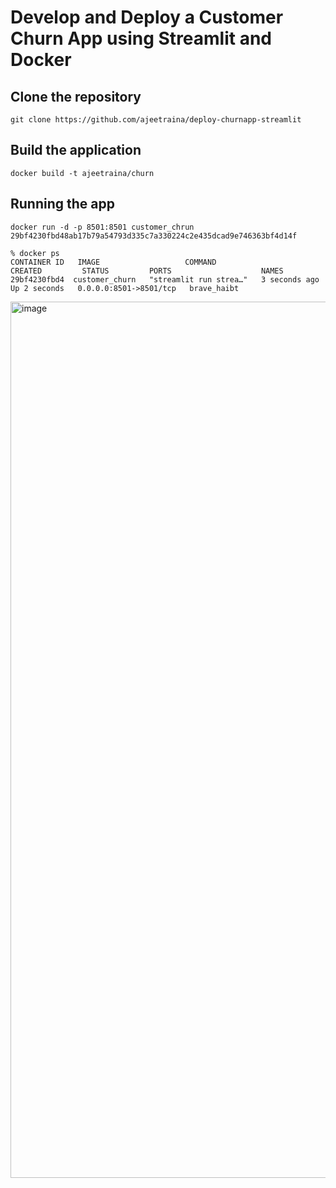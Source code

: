 # Develop and Deploy a Customer Churn App using Streamlit and Docker


## Clone the repository

```
git clone https://github.com/ajeetraina/deploy-churnapp-streamlit
```

## Build the application


```
docker build -t ajeetraina/churn
```


## Running the app

```
docker run -d -p 8501:8501 customer_chrun
29bf4230fbd48ab17b79a54793d335c7a330224c2e435dcad9e746363bf4d14f
```


```
% docker ps
CONTAINER ID   IMAGE                   COMMAND                  CREATED         STATUS         PORTS                    NAMES
29bf4230fbd4  customer_churn   "streamlit run strea…"   3 seconds ago   Up 2 seconds   0.0.0.0:8501->8501/tcp   brave_haibt
```

<img width="1402" alt="image" src="https://user-images.githubusercontent.com/313480/180604352-3a67e3e4-203e-47f9-9e36-403932868213.png">

